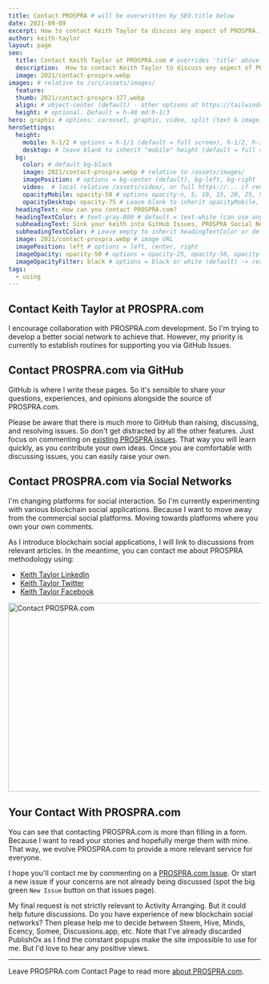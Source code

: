 ```yaml
---
title: Contact PROSPRA # will be overwritten by SEO.title below
date: 2021-09-09
excerpt: How to contact Keith Taylor to discuss any aspect of PROSPRA.
author: keith-taylor
layout: page
seo:
  title: Contact Keith Taylor at PROSPRA.com # overrides 'title' above on both Page and META
  description:  How to contact Keith Taylor to discuss any aspect of PROSPRA. From collaborating on PROSPRA.com pages. To questions about PROSPRA Activity Arranger methodology.
  image: 2021/contact-prospra.webp
images: # relative to /src/assets/images/
  feature:
  thumb: 2021/contact-prospra-377.webp
  align: # object-center (default) - other options at https://tailwindcss.com/docs/object-position
  height: # optional. Default = h-48 md:h-1/3
hero: graphic # options: carousel, graphic, video, split (text & image)
heroSettings:
  height:
    mobile: h-1/2 # options = h-1/1 (default = full screen), h-1/2, h-1/3, h-3/4, h-9/10, h-48 (12rem, 192px), h-56 (14rem, 224px), h-64 (16rem, 256px)
    desktop: # leave blank to inherit "mobile" height (default = full screen)
  bg:
    color: # default bg-black
    image: 2021/contact-prospra.webp # relative to /assets/images/
    imagePosition: # options = bg-center (default), bg-left, bg-right
    video:  # local relative /assets/video/, or full https://... if remote?
    opacityMobile: opacity-50 # options opacity-n, 5, 10, 15, 20, 25, 50, 75, 100 (default)
    opacityDesktop: opacity-75 # Leave blank to inherit opacityMobile, use same options as opacityMobile
  headingText: How can you contact PROSPRA.com?
  headingTextColor: # text-gray-800 # default = text-white (can use any TailwindCSS text-[color]-[xxx])
  subheadingText: Sink your keith into GitHub Issues, PROSPRA Social Network, and more.
  subheadingTextColor: # Leave empty to inherit headingTextColor or default (text-white) or use any text-[color]-[xxx]
  image: 2021/contact-prospra.webp # image URL
  imagePosition: left # options = left, center, right
  imageOpacity: opacity-50 # options = opacity-25, opacity-50, opacity-75, opacity-100 (default)
  imageOpacityFilter: black # options = black or white (default) -> really depends on your background image
tags:
  - using
---
```

<h2 id="intro">Contact Keith Taylor at PROSPRA.com</h2>
I encourage collaboration with PROSPRA.com development. So I'm trying to develop a better social network to achieve that. However, my priority is currently to establish routines for supporting you via GitHub Issues.

<h2 id="github">Contact PROSPRA.com via GitHub</h2>
GitHub is where I write these pages. So it's sensible to share your questions, experiences, and opinions alongside the source of PROSPRA.com. 

Please be aware that there is much more to GitHub than raising, discussing, and resolving issues. So don't get distracted by all the other features. Just focus on commenting on <a href="https://github.com/kct2020/prospra-11ty-11ta/issues">existing PROSPRA issues</a>. That way you will learn quickly, as you contribute your own ideas. Once you are comfortable with discussing issues, you can easily raise your own.

<h2 id="github">Contact PROSPRA.com via Social Networks</h2>
I'm changing platforms for social interaction. So I'm currently experimenting with various blockchain social applications. Because I want to move away from the commercial social platforms. Moving towards platforms where you own your own comments.

As I introduce blockchain social applications, I will link to discussions from relevant articles. In the meantime, you can contact me about PROSPRA methodology using:
- <a href="https://www.linkedin.com/in/keith-taylor-kecata-websites">Keith Taylor LinkedIn</a>
- <a href="https://twitter.com/KeithTaylor">Keith Taylor Twitter</a>
- <a href="https://www.facebook.com/KeithCharlieTaylor">Keith Taylor Facebook</a>

<img src="/assets/images/2021/contact-prospra.webp" alt="Contact PROSPRA.com" width="610" height="377">

<h2 id="next">Your Contact With PROSPRA.com</h2>
You can see that contacting PROSPRA.com is more than filling in a form. Because I want to read your stories and hopefully merge them with mine. That way, we evolve PROSPRA.com to provide a more relevant service for everyone.

I hope you'll contact me by commenting on a <a href="https://github.com/kct2020/prospra-11ty-11ta/issues">PROSPRA.com Issue</a>. Or start a new issue if your concerns are not already being discussed (spot the big green `New Issue` button on that issues page). 

My final request is not strictly relevant to Activity Arranging. But it could help future discussions. Do you have experience of new blockchain social networks? Then please help me to decide between Steem, Hive, Minds, Ecency, Somee, Discussions.app, etc. Note that I've already discarded PublishOx as I find the constant popups make the site impossible to use for me. But I'd love to hear any positive views.

<hr />

Leave PROSPRA.com Contact Page to read more <a href="/about-prospra/about-prospra-com">about PROSPRA.com</a>.
